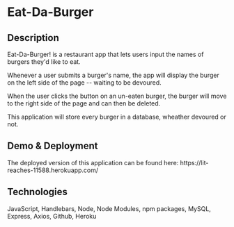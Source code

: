 # Eat-Da-Burger
<h2>Description</h2>
Eat-Da-Burger! is a restaurant app that lets users input the names of burgers they'd like to eat.

Whenever a user submits a burger's name, the app will display the burger on the left side of the page -- waiting to be devoured.

When the user clicks the button on an un-eaten burger, the burger will move to the right side of the page and can then be deleted.

This application will store every burger in a database, wheather devoured or not.

<h2>Demo & Deployment</h2>
The deployed version of this application can be found here: https://lit-reaches-11588.herokuapp.com/

<h2>Technologies</h2>
JavaScript, Handlebars, Node, Node Modules, npm packages, MySQL, Express, Axios, Github, Heroku
